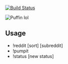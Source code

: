 [![Build Status](https://travis-ci.org/polarbirds/lunde.svg?branch=master)](https://travis-ci.org/polarbirds/lunde)

![Puffin lol](https://store.audubon.org/sites/default/files/styles/product_bubble/public/images/plushes/puffin-plush.jpg)


## Usage

* !reddit [sort] [subreddit]
* !pumpit
* !status [new status]
